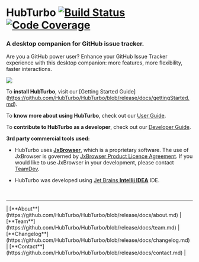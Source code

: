 # HubTurbo [![Build Status](https://travis-ci.org/HubTurbo/HubTurbo.svg?branch=master)](https://travis-ci.org/HubTurbo/HubTurbo) [![Code Coverage](https://coveralls.io/repos/github/HubTurbo/HubTurbo/badge.svg?branch=master)](https://coveralls.io/r/HubTurbo/HubTurbo)

### A desktop companion for GitHub issue tracker.

Are you a GitHub power user? Enhance your GitHub Issue Tracker experience with this desktop companion: more features, more flexibility, faster interactions. 

![](https://github.com/HubTurbo/HubTurbo/blob/release/docs/images/gettingStarted/bothViewsScreenshot.png?raw=true)

To **install HubTurbo**, visit our [Getting Started Guide] (https://github.com/HubTurbo/HubTurbo/blob/release/docs/gettingStarted.md).

To **know more about using HubTurbo**, check out our [User Guide](https://github.com/HubTurbo/HubTurbo/blob/release/docs/userGuide.md).

To **contribute to HubTurbo as a developer**, check out our [Developer Guide](docs/developerGuide.md).

**3rd party commercial tools used:**

* HubTurbo uses [**JxBrowser**](http://www.teamdev.com/jxbrowser), which is a proprietary software. The use of JxBrowser is governed by [JxBrowser Product Licence Agreement](http://www.teamdev.com/jxbrowser-licence-agreement). 
If you would like to use JxBrowser in your development, please contact [TeamDev](https://goo.gl/VjG1Fn).

* HubTurbo was developed using [Jet Brains **Intellij IDEA**](https://www.jetbrains.com/idea/) IDE.

<br>
<hr>
| [**About**](https://github.com/HubTurbo/HubTurbo/blob/release/docs/about.md)
| [**Team**](https://github.com/HubTurbo/HubTurbo/blob/release/docs/team.md) 
| [**Changelog**](https://github.com/HubTurbo/HubTurbo/blob/release/docs/changelog.md) 
| [**Contact**](https://github.com/HubTurbo/HubTurbo/blob/release/docs/contact.md)
|
